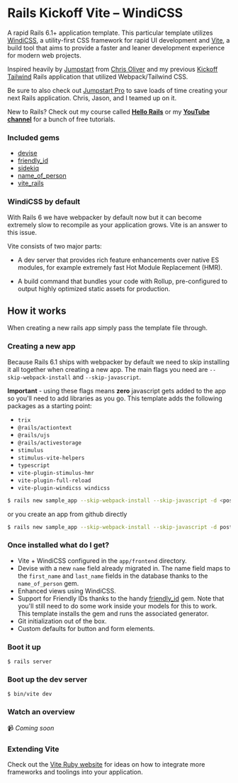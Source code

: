 # Rails Kickoff Vite – WindiCSS

A rapid Rails 6.1+ application template. This particular template utilizes [WindiCSS](https://windicss.org/), a utility-first CSS framework for rapid UI development and [Vite](https://vitejs.dev/guide/), a build tool that aims to provide a faster and leaner development experience for modern web projects.

Inspired heavily by [Jumpstart](https://github.com/excid3/jumpstart) from [Chris Oliver](https://twitter.com/excid3/) and my previous [Kickoff Tailwind](https://github.com/justalever/kickoff_tailwind) Rails application that utilized Webpack/Tailwind CSS.

Be sure to also check out [Jumpstart Pro](https://jumpstartrails.com) to save loads of time creating your next Rails application. Chris, Jason, and I teamed up on it.

New to Rails? Check out my course called **[Hello Rails](https://hellorails.io)** or my **[YouTube channel](https://youtube.com/c/webcrunch)** for a bunch of free tutorials.

### Included gems

- [devise](https://github.com/plataformatec/devise)
- [friendly_id](https://github.com/norman/friendly_id)
- [sidekiq](https://github.com/mperham/sidekiq)
- [name_of_person](https://github.com/basecamp/name_of_person)
- [vite_rails](https://vite-ruby.netlify.app/guide/)

### WindiCSS by default

With Rails 6 we have webpacker by default now but it can become extremely slow to recompile as your application grows. Vite is an answer to this issue.

Vite consists of two major parts:

- A dev server that provides rich feature enhancements over native ES modules, for example extremely fast Hot Module Replacement (HMR).

- A build command that bundles your code with Rollup, pre-configured to output highly optimized static assets for production.

## How it works

When creating a new rails app simply pass the template file through.

### Creating a new app

Because Rails 6.1 ships with webpacker by default we need to skip installing it all together when creating a new app. The main flags you need are `--skip-webpack-install` and `--skip-javascript`.

**Important** - using these flags means **zero** javascript gets added to the app so you'll need to add libraries as you go. This template adds the following packages as a starting point:

- `trix`
- `@rails/actiontext`
- `@rails/ujs`
- `@rails/activestorage`
- `stimulus `
- `stimulus-vite-helpers`
- `typescript`
- `vite-plugin-stimulus-hmr`
- `vite-plugin-full-reload`
- `vite-plugin-windicss windicss`

```bash
$ rails new sample_app --skip-webpack-install --skip-javascript -d <postgresql, mysql, sqlite3> -m template.rb
```

or you create an app from github directly

```bash
$ rails new sample_app --skip-webpack-install --skip-javascript -d postgresql https://raw.githubusercontent.com/justalever/kickoff-vite-rails/master/template.rb
```

### Once installed what do I get?

- Vite + WindiCSS configured in the `app/frontend` directory.
- Devise with a new `name` field already migrated in. The name field maps to the `first_name` and `last_name` fields in the database thanks to the `name_of_person` gem.
- Enhanced views using WindiCSS.
- Support for Friendly IDs thanks to the handy [friendly_id](https://github.com/norman/friendly_id) gem. Note that you'll still need to do some work inside your models for this to work. This template installs the gem and runs the associated generator.
- Git initialization out of the box.
- Custom defaults for button and form elements.

### Boot it up

`$ rails server`

### Boot up the dev server

`$ bin/vite dev`

### Watch an overview

 📹 _Coming soon_

### Extending Vite

Check out the [Vite Ruby website](https://vite-ruby.netlify.app/) for ideas on how to integrate more frameworks and toolings into your application.

